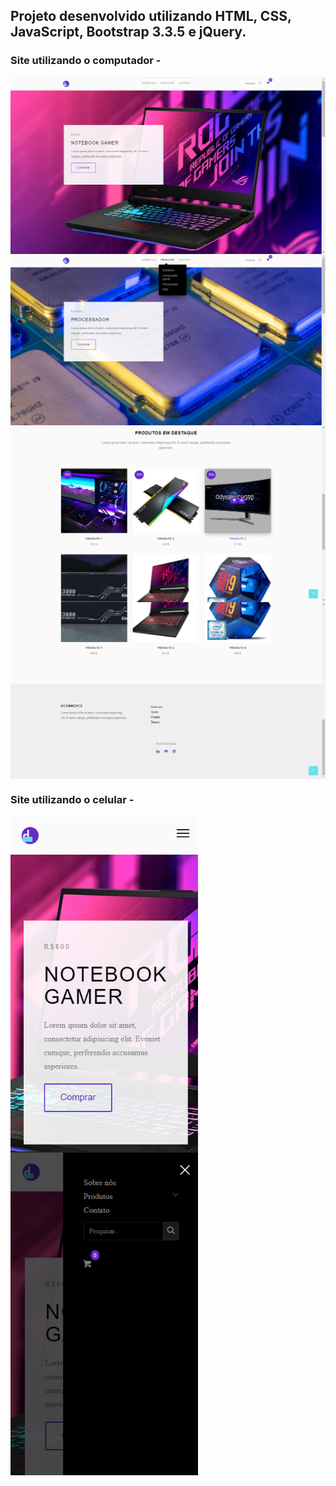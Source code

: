 ## Projeto desenvolvido utilizando HTML, CSS, JavaScript, Bootstrap 3.3.5 e jQuery.

### Site utilizando o computador -

 <img align="center" alt="Imagem do site inicial" width="700" src="https://github.com/davirochw/ecommerce/blob/main/assets/img/github/imagem_site_01.png"/>
 <img align="center" alt="Imagem do site inicial" width="700" src="https://github.com/davirochw/ecommerce/blob/main/assets/img/github/imagem_site_02.png"/>
 <img align="center" alt="Imagem do site inicial" width="700" src="https://github.com/davirochw/ecommerce/blob/main/assets/img/github/imagem_site_03.png"/>
 <img align="center" alt="Imagem do site inicial" width="700" src="https://github.com/davirochw/ecommerce/blob/main/assets/img/github/imagem_site_04.png"/>
  
### Site utilizando o celular -

 <img align="center" alt="Imagem do site inicial" width="300" src="https://github.com/davirochw/ecommerce/blob/main/assets/img/github/imagem_site_05.png"/>
 <img align="center" alt="Imagem do site inicial" width="300" src="https://github.com/davirochw/ecommerce/blob/main/assets/img/github/imagem_site_06.png"/>
 
